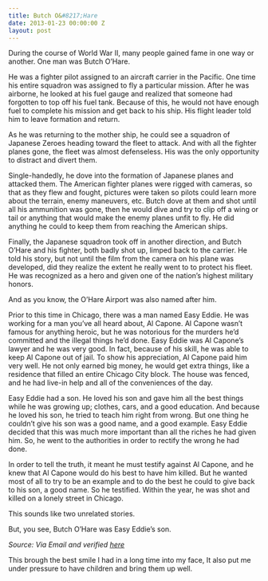 ```yaml
---
title: Butch O&#8217;Hare
date: 2013-01-23 00:00:00 Z
layout: post
---
```


During the course of World War II, many people gained fame in one way or another. One man was Butch O&#8217;Hare.

He was a fighter pilot assigned to an aircraft carrier in the Pacific. One time his entire squadron was assigned to fly a particular mission. After he was airborne, he looked at his fuel gauge and realized that someone had forgotten to top off his fuel tank. Because of this, he would not have enough fuel to complete his mission and get back to his ship. His flight leader told him to leave formation and return.

As he was returning to the mother ship, he could see a squadron of Japanese Zeroes heading toward the fleet to attack. And with all the fighter planes gone, the fleet was almost defenseless. His was the only opportunity to distract and divert them.

Single-handedly, he dove into the formation of Japanese planes and attacked them. The American fighter planes were rigged with cameras, so that as they flew and fought, pictures were taken so pilots could learn more about the terrain, enemy maneuvers, etc. Butch dove at them and shot until all his ammunition was gone, then he would dive and try to clip off a wing or tail or anything that would make the enemy planes unfit to fly. He did anything he could to keep them from reaching the American ships.

Finally, the Japanese squadron took off in another direction, and Butch O&#8217;Hare and his fighter, both badly shot up, limped back to the carrier. He told his story, but not until the film from the camera on his plane was developed, did they realize the extent he really went to to protect his fleet. He was recognized as a hero and given one of the nation&#8217;s highest military honors.

And as you know, the O&#8217;Hare Airport was also named after him.

Prior to this time in Chicago, there was a man named Easy Eddie. He was working for a man you&#8217;ve all heard about, Al Capone. Al Capone wasn&#8217;t famous for anything heroic, but he was notorious for the murders he&#8217;d committed and the illegal things he&#8217;d done. Easy Eddie was Al Capone&#8217;s lawyer and he was very good. In fact, because of his skill, he was able to keep Al Capone out of jail. To show his appreciation, Al Capone paid him very well. He not only earned big money, he would get extra things, like a residence that filled an entire Chicago City block. The house was fenced, and he had live-in help and all of the conveniences of the day.

Easy Eddie had a son. He loved his son and gave him all the best things while he was growing up; clothes, cars, and a good education. And because he loved his son, he tried to teach him right from wrong. But one thing he couldn&#8217;t give his son was a good name, and a good example. Easy Eddie decided that this was much more important than all the riches he had given him. So, he went to the authorities in order to rectify the wrong he had done.

In order to tell the truth, it meant he must testify against Al Capone, and he knew that Al Capone would do his best to have him killed. But he wanted most of all to try to be an example and to do the best he could to give back to his son, a good name. So he testified. Within the year, he was shot and killed on a lonely street in Chicago.

This sounds like two unrelated stories.

But, you see, Butch O&#8217;Hare was Easy Eddie&#8217;s son.

*Source: Via Email and verified [here][1]*

This brough the best smile I had in a long time into my face, It also put me under pressure to have children and bring them up well.

 [1]: http://www.snopes.com/military/charliebrown.asp

